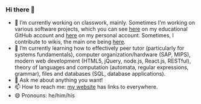 ### Hi there 👋

- 🔭 I’m currently working on classwork, mainly. Sometimes I'm working on various software projects, which you can see [here](https://github.com/eric-unc) on my educational GitHub account and [here](https://github.com/xbony2) on my personal account. Sometimes, I contribute to wikis, the main one being [here](https://ftb.gamepedia.com/Special:Contributions/Xbony2).
- 🌱 I’m currently learning how to effectively peer tutor (particularly for systems fundamentals), computer organization/hardware (SAP, MIPS), modern web development (HTML5, jQuery, node.js, React.js, RESTful), theory of languages and computation (automata, regular expressions, grammar), files and databases (SQL, database applications).
- 💬 Ask me about anything you want!
- 📫 How to reach me: [my website](https://eric-unc.github.io/) has links to everywhere.
- 😄 Pronouns: he/him/his
